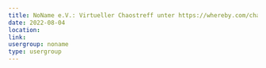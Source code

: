 ```yaml
---
title: NoName e.V.: Virtueller Chaostreff unter https://whereby.com/chaos-hd?roundedCornersOff
date: 2022-08-04
location: 
link: 
usergroup: noname
type: usergroup
---
```

